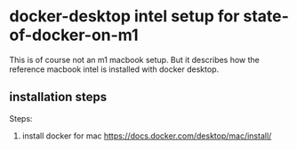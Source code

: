 # docker-desktop intel setup for state-of-docker-on-m1

This is of course not an m1 macbook setup. But it describes how the reference macbook intel is installed with docker
desktop.

## installation steps

Steps:

1. install docker for mac https://docs.docker.com/desktop/mac/install/
